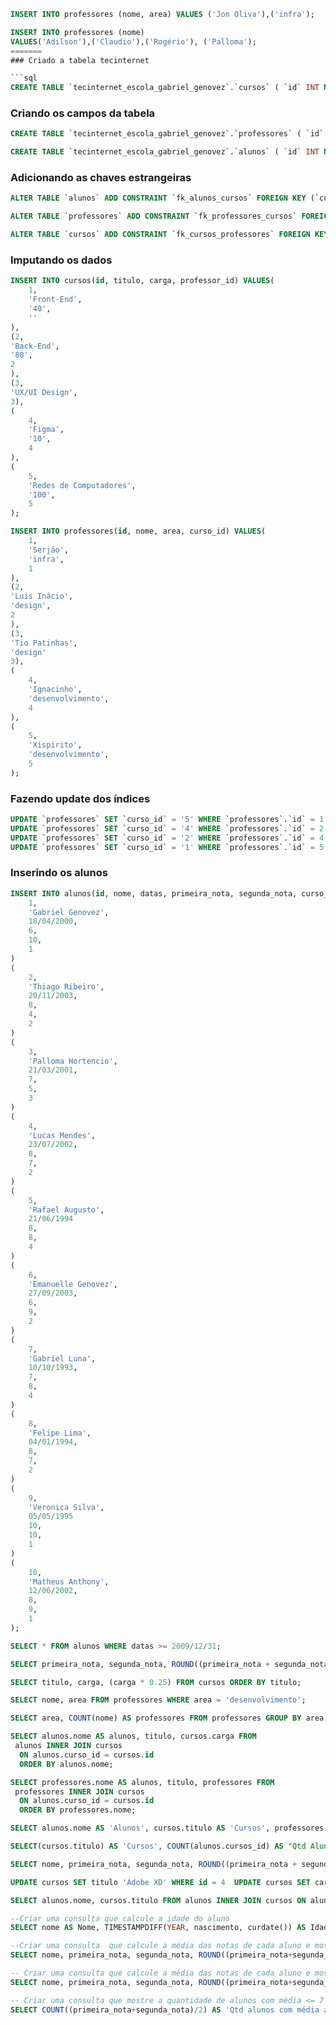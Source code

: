 
```sql
INSERT INTO professores (nome, area) VALUES ('Jon Oliva'),('infra');
```

```sql
INSERT INTO professores (nome)
VALUES('Adilson'),('Claudio'),('Rogério'), ('Palloma');
=======
### Criado a tabela tecinternet

```sql
CREATE TABLE `tecinternet_escola_gabriel_genovez`.`cursos` ( `id` INT NOT NULL AUTO_INCREMENT , `titulo` VARCHAR(30) NOT NULL , `carga` SMALLINT NOT NULL , `professor_id` INT NULL , PRIMARY KEY (`id`)) ENGINE = InnoDB;
```

### Criando os campos da tabela

```sql
CREATE TABLE `tecinternet_escola_gabriel_genovez`.`professores` ( `id` INT NOT NULL AUTO_INCREMENT , `nome` VARCHAR(50) NOT NULL , `area` ENUM('design','desenvolvimento','infra') NOT NULL , `curso_id` INT NOT NULL , PRIMARY KEY (`id`)) ENGINE = InnoDB;
```

```sql
CREATE TABLE `tecinternet_escola_gabriel_genovez`.`alunos` ( `id` INT NOT NULL AUTO_INCREMENT , `nome` VARCHAR(50) NOT NULL , `data` DATE NOT NULL , `primeira_nota` DECIMAL(4,2) NOT NULL , `segunda_nota` DECIMAL(4,2) NOT NULL , `curso_id` INT NOT NULL , PRIMARY KEY (`id`)) ENGINE = InnoDB;
```

### Adicionando as chaves estrangeiras
```sql
ALTER TABLE `alunos` ADD CONSTRAINT `fk_alunos_cursos` FOREIGN KEY (`curso_id`) REFERENCES `cursos`(`id`) ON DELETE RESTRICT ON UPDATE RESTRICT;
```

```sql
ALTER TABLE `professores` ADD CONSTRAINT `fk_professores_cursos` FOREIGN KEY (`curso_id`) REFERENCES `cursos`(`id`) ON DELETE RESTRICT ON UPDATE RESTRICT;
```

```sql
ALTER TABLE `cursos` ADD CONSTRAINT `fk_cursos_professores` FOREIGN KEY (`professor_id`) REFERENCES `professores`(`id`) ON DELETE RESTRICT ON UPDATE RESTRICT;
```

### Imputando os dados
```sql
INSERT INTO cursos(id, titulo, carga, professor_id) VALUES(
    1,
    'Front-End',
    '40',
    ''
),
(2,
'Back-End',
'80',
2
),
(3,
'UX/UI Design',
3),
(
    4,
    'Figma',
    '10',
    4
),
(
    5,
    'Redes de Computadores',
    '100',
    5
);
```

```sql
INSERT INTO professores(id, nome, area, curso_id) VALUES(
    1,
    'Serjão',
    'infra',
    1
),
(2,
'Luis Inácio',
'design',
2
),
(3,
'Tio Patinhas',
'design'
3),
(
    4,
    'Ignacinho',
    'desenvolvimento',
    4
),
(
    5,
    'Xispirito',
    'desenvolvimento',
    5
);
```

### Fazendo update dos índices
```sql
UPDATE `professores` SET `curso_id` = '5' WHERE `professores`.`id` = 1
UPDATE `professores` SET `curso_id` = '4' WHERE `professores`.`id` = 2
UPDATE `professores` SET `curso_id` = '2' WHERE `professores`.`id` = 4
UPDATE `professores` SET `curso_id` = '1' WHERE `professores`.`id` = 5

```
### Inserindo os alunos 
```sql
INSERT INTO alunos(id, nome, datas, primeira_nota, segunda_nota, curso_id) VALUES (
    1,
    'Gabriel Genovez',
    18/04/2000,
    6,
    10,
    1
)
(
    2,
    'Thiago Ribeiro',
    20/11/2003,
    8,
    4,
    2
)
(
    3,
    'Palloma Hortencio',
    21/03/2001,
    7,
    5,
    3
)
(
    4,
    'Lucas Mendes',
    23/07/2002,
    8,
    7,
    2
)
(
    5,
    'Rafael Augusto',
    21/06/1994
    8,
    8,
    4
)
(
    6,
    'Emanuelle Genovez',
    27/09/2003,
    6,
    9,
    2
)
(
    7,
    'Gabriel Luna',
    10/10/1993,
    7,
    8,
    4
)
(
    8,
    'Felipe Lima',
    04/01/1994,
    8,
    7,
    2
)
(
    9,
    'Veronica Silva',
    05/05/1995
    10,
    10,
    1
)
(
    10,
    'Matheus Anthony',
    12/06/2002,
    8,
    9,
    1
);

```

<!-- PARTE 3 EXERCÍCIO SQL -->

<!-- Faça uma consulta que mostre os alunos que nasceram antes do ano 2009 -->
```sql
SELECT * FROM alunos WHERE datas >= 2009/12/31;
```

<!--Capturando as notas inseridas no sistema e calculando a média definindo casas decimais -->
```sql
SELECT primeira_nota, segunda_nota, ROUND((primeira_nota + segunda_nota)/2 ,2) AS 'Média' FROM alunos;
```

<!-- Capturando os dados do curso/ carga e realizando o calculo de limite de faltas = 25%. -->
```sql
SELECT titulo, carga, (carga * 0.25) FROM cursos ORDER BY titulo;
```

<!-- Consultando os professores da área de desenvolvimento. -->
```sql
SELECT nome, area FROM professores WHERE area = 'desenvolvimento';
```


<!-- Consultando a quantidade de professores por área de atuação -->
```sql
SELECT area, COUNT(nome) AS professores FROM professores GROUP BY area;
```


<!-- Fazendo uma consulta que mostra o nome dos alunos ultilizando o INNER JOIN que busca dados de uma outra tabela. -->
```sql
SELECT alunos.nome AS alunos, titulo, cursos.carga FROM
 alunos INNER JOIN cursos
  ON alunos.curso_id = cursos.id 
  ORDER BY alunos.nome;
```

<!-- Fazendo uma consulta que mostra o nome dos professores  ultilizando o INNER JOIN que busca busca dados -->
```sql
SELECT professores.nome AS alunos, titulo, professores FROM
 professores INNER JOIN cursos
  ON alunos.curso_id = cursos.id 
  ORDER BY professores.nome;
```

<!-- Realizando uma consulta que mostre a quantidade de alunos que cada curso possui  -->
```sql
SELECT alunos.nome AS 'Alunos', cursos.titulo AS 'Cursos', professores.nome AS 'Professores' FROM alunos INNER JOIN cursos ON alunos.curso_id = cursos.id INNER JOIN professores ON cursos.professor_id = professores.id;
```


<!-- Realizando uma consulta de que cada curso possui. Classificando os resultados em ordem decrescente com o DESC.  -->
```sql
SELECT(cursos.titulo) AS 'Cursos', COUNT(alunos.cursos_id) AS "Qtd Alunos" FROM alunos INNER JOIN cursos ON alunos.curso_id = cursos.id GROUP BY curso_id ORDER BY curso_id DESC 
```

<!-- Fazendo uma consulta que traz o nome dos alunos,notas,médias e os titulos dos cursos. e estão sendo exibidos apenas os alunos de FRONT/BACK-End -->
```sql
SELECT nome, primeira_nota, segunda_nota, ROUND((primeira_nota + segunda_nota)/2) AS 'Média',cursos.titulo FROM alunos INNER JOIN cursos ON alunos.curso_id = cursos.id WHERE cursos.titulo = 'Front-End' OR cursos.titulo = 'Back-End' GROUP BY alunos.nome ORDER BY alunos.nome ASC;
```

```sql
UPDATE cursos SET titulo 'Adobe XD' WHERE id = 4  UPDATE cursos SET carga = 15 WHERE id = 4
```

```sql
SELECT alunos.nome, cursos.titulo FROM alunos INNER JOIN cursos ON alunos.curso_id = cursos.id ORDER BY alunos.nome;
```

<!-- DESAFIOS -->

```sql
--Criar uma consulta que calcule a idade do aluno
SELECT nome AS Nome, TIMESTAMPDIFF(YEAR, nascimento, curdate()) AS Idade FROM alunos;
```

```sql
--Criar uma consulta  que calcule a média das notas de cada aluno e mostre somente os alunos que tiveram a nota >= 7
SELECT nome, primeira_nota, segunda_nota, ROUND((primeira_nota+segunda_nota)/2) AS Média FROM alunos WHERE (primeira_nota+segunda_nota)/2 >= 7;
```

```sql
-- Criar uma consulta que calcule a média das notas de cada aluno e mostre somente os alunos que tiveram a média menor que 7
SELECT nome, primeira_nota, segunda_nota, ROUND((primeira_nota+segunda_nota)/2) AS Média FROM alunos WHERE (primeira_nota+segunda_nota)/2 < 7;
```

```sql
-- Criar uma consulta que mostre a quantidade de alunos com média <= 7
SELECT COUNT((primeira_nota+segunda_nota)/2) AS 'Qtd alunos com média acima ou igual à 7' FROM alunos WHERE (primeira_nota+segunda_nota)/2 >= 7;
```
<!-- FIM Desafios -->